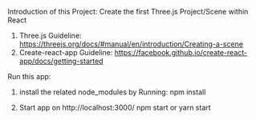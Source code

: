 Introduction of this Project:
Create the first Three.js Project/Scene within React

1. Three.js Guideline: https://threejs.org/docs/#manual/en/introduction/Creating-a-scene
2. Create-react-app Guideline: https://facebook.github.io/create-react-app/docs/getting-started 

Run this app:

1. install the related node_modules by Running:
    npm install

2. Start app on http://localhost:3000/
    npm start
  or
    yarn start

